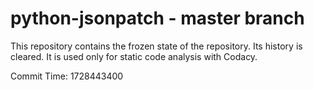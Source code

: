 # python-jsonpatch - master branch

This repository contains the frozen state of the repository.
Its history is cleared. It is used only for static code
analysis with Codacy.

Commit Time: 1728443400